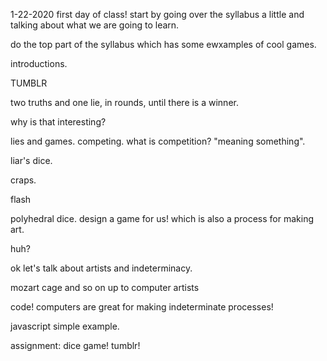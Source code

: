 1-22-2020
first day of class!
start by going over the syllabus a little and talking about what we are going to learn.

do the top part of the syllabus which has some ewxamples of cool games.

introductions.

TUMBLR

two truths and one lie, in rounds, until there is a winner.

why is that interesting?

lies and games.
competing.  what is competition?
"meaning something".

liar's dice.

craps.

flash

polyhedral dice.  design a game for us!  which is also a process for making art.

huh?

ok let's talk about artists and indeterminacy.

mozart
cage
and so on
up to computer artists

code!
computers are great for making indeterminate processes!

javascript simple example.




assignment: dice game!  tumblr!





